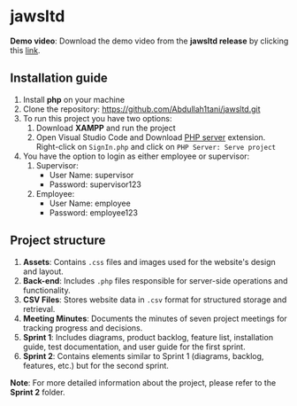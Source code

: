 # jawsltd

**Demo video**: Download the demo video from the **jawsltd release** by clicking this [link](https://github.com/Abdullah1tani/jawsltd/releases/tag/video).

## Installation guide

1. Install **php** on your machine
2. Clone the repository: https://github.com/Abdullah1tani/jawsltd.git
3. To run this project you have two options:
   1. Download **XAMPP** and run the project
   2. Open Visual Studio Code and Download [PHP server](https://github.com/brapifra/vscode-phpserver) extension. Right-click on `SignIn.php` and click on `PHP Server: Serve project`
4. You have the option to login as either employee or supervisor:
   1. Supervisor:
      - User Name: supervisor
      - Password: supervisor123
   2. Employee:
       - User Name: employee
       - Password: employee123

## Project structure
1. **Assets**: Contains `.css` files and images used for the website's design and layout.
2. **Back-end**: Includes `.php` files responsible for server-side operations and functionality.
3. **CSV Files**: Stores website data in `.csv` format for structured storage and retrieval.
4. **Meeting Minutes**: Documents the minutes of seven project meetings for tracking progress and decisions.
5. **Sprint 1**: Includes diagrams, product backlog, feature list, installation guide, test documentation, and user guide for the first sprint.
6. **Sprint 2**: Contains elements similar to Sprint 1 (diagrams, backlog, features, etc.) but for the second sprint.


**Note**: For more detailed information about the project, please refer to the **Sprint 2** folder.

